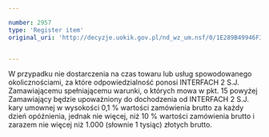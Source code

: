 ```yaml
---

number: 2957
type: 'Register item'
original_uri: 'http://decyzje.uokik.gov.pl/nd_wz_um.nsf/0/1E289B49946F334BC12579CA003805F0?OpenDocument'


---
```


W przypadku nie dostarczenia na czas towaru lub usług spowodowanego okolicznościami, za które odpowiedzialność ponosi INTERFACH 2 S.J. Zamawiającemu spełniającemu warunki, o których mowa w pkt. 15 powyżej Zamawiający będzie upoważniony do dochodzenia od INTERFACH 2 S.J. kary umownej w wysokości 0,1 % wartości zamówienia brutto za każdy dzień opóźnienia, jednak nie więcej, niż 10 % wartości zamówienia brutto i zarazem nie więcej niż 1.000 (słownie 1 tysiąc) złotych brutto.
